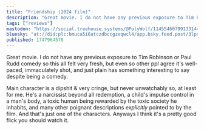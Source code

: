 ```yaml
---
title: "Friendship (2024 film)"
description: "Great movie. I do not have any previous exposure to Tim Robinson or Paul Rudd comedy so this all felt very fresh, but even so other ppl a..."
tags: ["reviews"]
mastodon: "https://social.treehouse.systems/@PolyWolf/114554607991331442"
bluesky: "at://did:plc:bmuca5i6atczdbccgzeqwcl4/app.bsky.feed.post/3lpsiwkrq422k"
published: 1747964576
---
```


Great movie. I do not have any previous exposure to Tim Robinson or Paul Rudd comedy so this all felt very fresh, but even so other ppl agree it's well-paced, immaculately shot, and just plain has something interesting to say despite being a comedy.

Main character is a dipshit & very cringe, but never unwatchably so, at least for me. He's a narcissist beyond all redemption, a child's impulse control in a man's body, a toxic human being rewarded by the toxic society he inhabits, and many other poignant descriptions _explicitly_ pointed to by the film. And that's just one of the characters. Anyways I think it's  a pretty good flick you should watch it.